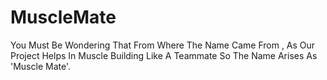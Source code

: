# MuscleMate

You Must Be Wondering That From Where The Name Came From , As Our Project Helps In Muscle Building Like A Teammate So The Name Arises As 'Muscle Mate'.

